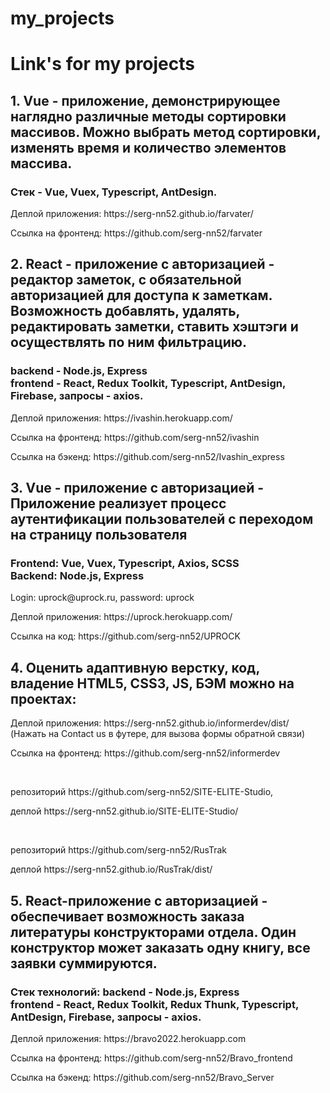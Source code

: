 # my_projects
<h1>Link's for my projects</h1>
<h2>1. Vue - приложение, демонстрирующее наглядно различные методы сортировки массивов. Можно выбрать метод сортировки, изменять время и количество элементов массива.</h2>
<h3>Стек - Vue, Vuex, Typescript, AntDesign.</h3>

  <p>Деплой приложения: https://serg-nn52.github.io/farvater/</p>
  <p>Ссылка на фронтенд: https://github.com/serg-nn52/farvater</p>

<h2>2. React - приложение с авторизацией - редактор заметок, с обязательной авторизацией для доступа к заметкам. Возможность добавлять, удалять, редактировать заметки, ставить хэштэги и осуществлять по ним фильтрацию.</h2>
<h3>backend - Node.js, Express</br> 
frontend - React, Redux Toolkit, Typescript, AntDesign, Firebase, запросы - axios.</h3>

  <p>Деплой приложения: https://ivashin.herokuapp.com/</p>
  <p>Ссылка на фронтенд: https://github.com/serg-nn52/ivashin</p>
  <p>Ссылка на бэкенд: https://github.com/serg-nn52/Ivashin_express</p>
  
 <h2>3. Vue - приложение с авторизацией - Приложение реализует процесс аутентифиĸации пользователей с переходом на страницу пользователя</br>
  <h3>
  Frontend: Vue, Vuex, Typescript, Axios, SCSS</br>
  Backend: Node.js, Express</h2>
  </h3>

  <p>Login: uprock@uprock.ru, password: uprock</p>
  <p>Деплой приложения: https://uprock.herokuapp.com/</p>
  <p>Ссылка на код: https://github.com/serg-nn52/UPROCK</p>
  
  <h2>4. Оценить адаптивную верстку, код, владение HTML5, CSS3, JS, БЭМ можно на проектах:</h2>
 <p>Деплой приложения: https://serg-nn52.github.io/informerdev/dist/ (Нажать на Contact us в футере, для вызова формы обратной связи)</p>
  <p>Ссылка на фронтенд: https://github.com/serg-nn52/informerdev</p>
  <p></br></p>
  <p>репозиторий https://github.com/serg-nn52/SITE-ELITE-Studio,</p>
  <p>деплой https://serg-nn52.github.io/SITE-ELITE-Studio/</p>
  <p></br></p>
  <p>репозиторий https://github.com/serg-nn52/RusTrak</p>
  <p>деплой https://serg-nn52.github.io/RusTrak/dist/</p>
  
  <h2>5. React-приложение с авторизацией - обеспечивает возможность заказа литературы конструкторами отдела. Один конструктор может заказать одну книгу, все заявки суммируются.</h2>
<h3>Стек технологий: backend - Node.js, Express</br> 
frontend - React, Redux Toolkit, Redux Thunk, Typescript, AntDesign, Firebase, запросы - axios.</h3>

  <p>Деплой приложения: https://bravo2022.herokuapp.com</p>
  <p>Ссылка на фронтенд: https://github.com/serg-nn52/Bravo_frontend</p>
  <p>Ссылка на бэкенд: https://github.com/serg-nn52/Bravo_Server</p>
